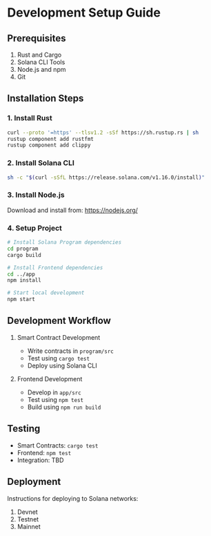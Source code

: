 # Development Setup Guide

## Prerequisites
1. Rust and Cargo
2. Solana CLI Tools
3. Node.js and npm
4. Git

## Installation Steps

### 1. Install Rust
```bash
curl --proto '=https' --tlsv1.2 -sSf https://sh.rustup.rs | sh
rustup component add rustfmt
rustup component add clippy
```

### 2. Install Solana CLI
```bash
sh -c "$(curl -sSfL https://release.solana.com/v1.16.0/install)"
```

### 3. Install Node.js
Download and install from: https://nodejs.org/

### 4. Setup Project
```bash
# Install Solana Program dependencies
cd program
cargo build

# Install Frontend dependencies
cd ../app
npm install

# Start local development
npm start
```

## Development Workflow
1. Smart Contract Development
   - Write contracts in `program/src`
   - Test using `cargo test`
   - Deploy using Solana CLI

2. Frontend Development
   - Develop in `app/src`
   - Test using `npm test`
   - Build using `npm run build`

## Testing
- Smart Contracts: `cargo test`
- Frontend: `npm test`
- Integration: TBD

## Deployment
Instructions for deploying to Solana networks:
1. Devnet
2. Testnet
3. Mainnet
